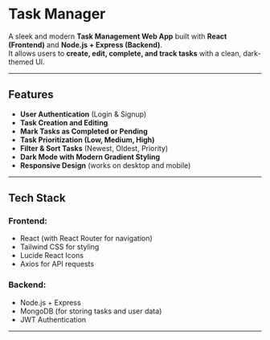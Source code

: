 # Task Manager

A sleek and modern **Task Management Web App** built with **React (Frontend)** and **Node.js + Express (Backend)**.  
It allows users to **create, edit, complete, and track tasks** with a clean, dark-themed UI.

---

## Features

- **User Authentication** (Login & Signup)
- **Task Creation and Editing**
- **Mark Tasks as Completed or Pending**
- **Task Prioritization (Low, Medium, High)**
- **Filter & Sort Tasks** (Newest, Oldest, Priority)
- **Dark Mode with Modern Gradient Styling**
- **Responsive Design** (works on desktop and mobile)

---

## Tech Stack

### Frontend:

- React (with React Router for navigation)
- Tailwind CSS for styling
- Lucide React Icons
- Axios for API requests

### Backend:

- Node.js + Express
- MongoDB (for storing tasks and user data)
- JWT Authentication

---

